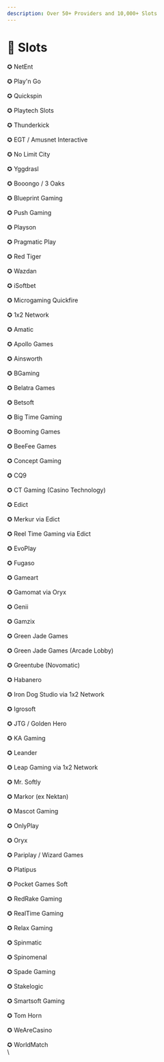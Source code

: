 ```yaml
---
description: Over 50+ Providers and 10,000+ Slots
---
```


# 🎰 Slots

✪ NetEnt\
\
✪ Play'n Go\
\
✪ Quickspin\
\
✪ Playtech Slots\
\
✪ Thunderkick\
\
✪ EGT / Amusnet Interactive\
\
✪ No Limit City\
\
✪ Yggdrasl\
&#x20;\
✪ Booongo / 3 Oaks\
\
✪ Blueprint Gaming\
\
✪ Push Gaming\
\
✪ Playson\
\
✪ Pragmatic Play\
\
✪ Red Tiger\
\
✪ Wazdan\
\
✪ iSoftbet\
\
✪ Microgaming Quickfire\
\
✪ 1x2 Network\
\
✪ Amatic\
\
✪ Apollo Games\
\
✪ Ainsworth\
\
✪ BGaming\
\
✪ Belatra Games\
\
✪ Betsoft\
\
✪ Big Time Gaming\
\
✪ Booming Games\
\
✪ BeeFee Games\
\
✪ Concept Gaming\
\
✪ CQ9\
\
✪ CT Gaming (Casino Technology)\
\
✪ Edict\
\
✪ Merkur via Edict\
\
✪ Reel Time Gaming via Edict\
\
✪ EvoPlay\
\
✪ Fugaso\
\
✪ Gameart\
\
✪ Gamomat via Oryx\
\
✪ Genii\
\
✪ Gamzix\
\
✪ Green Jade Games\
&#x20;\
✪ Green Jade Games (Arcade Lobby)\
\
✪ Greentube (Novomatic)\
\
✪ Habanero\
\
✪ Iron Dog Studio via 1x2 Network\
\
✪ Igrosoft\
\
✪ JTG / Golden Hero\
\
✪ KA Gaming\
\
✪ Leander\
\
✪ Leap Gaming via 1x2 Network\
\
✪ Mr. Softly\
\
✪ Markor (ex Nektan)\
\
✪ Mascot Gaming\
\
✪ OnlyPlay\
\
✪ Oryx\
\
✪ Pariplay / Wizard Games\
\
✪ Platipus\
\
✪ Pocket Games Soft\
\
✪ RedRake Gaming\
\
✪ RealTime Gaming\
\
✪ Relax Gaming\
\
✪ Spinmatic\
\
✪ Spinomenal\
\
✪ Spade Gaming\
\
✪ Stakelogic\
\
✪ Smartsoft Gaming\
\
✪ Tom Horn\
\
✪ WeAreCasino\
\
✪ WorldMatch\
\
